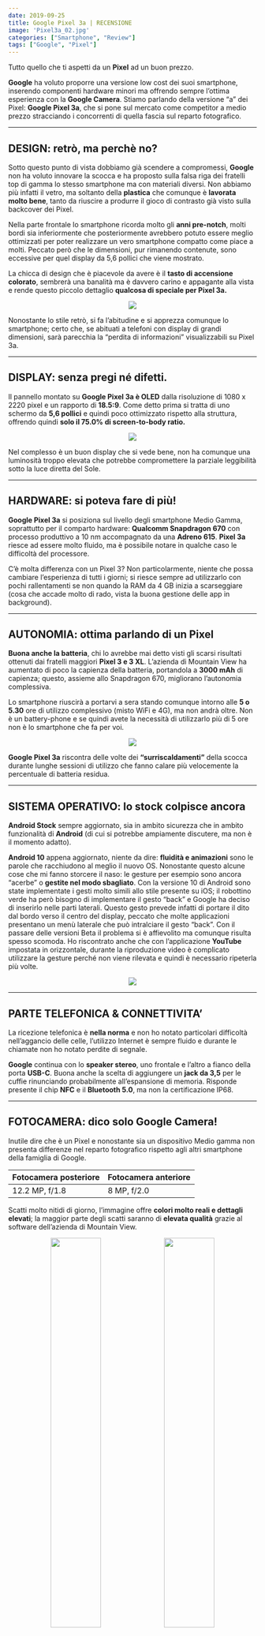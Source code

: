 ```yaml
---
date: 2019-09-25
title: Google Pixel 3a | RECENSIONE
image: 'Pixel3a_02.jpg'
categories: ["Smartphone", "Review"]
tags: ["Google", "Pixel"]
---
```


Tutto quello che ti aspetti da un **Pixel** ad un buon prezzo.

**Google** ha voluto proporre una versione low cost dei suoi smartphone, inserendo componenti hardware minori ma offrendo sempre l’ottima esperienza con la **Google Camera**. Stiamo parlando della versione “a” dei Pixel: **Google Pixel 3a**, che si pone sul mercato come competitor a medio prezzo stracciando i concorrenti di quella fascia sul reparto fotografico.

---
**<h2>DESIGN: retrò, ma perchè no?</h2>**

Sotto questo punto di vista dobbiamo già scendere a compromessi, **Google** non ha voluto innovare la scocca e ha proposto sulla falsa riga dei fratelli top di gamma lo stesso smartphone ma con materiali diversi. Non abbiamo più infatti il vetro, ma soltanto della **plastica** che comunque è **lavorata molto bene**, tanto da riuscire a produrre il gioco di contrasto già visto sulla backcover dei Pixel.

Nella parte frontale lo smartphone ricorda molto gli **anni pre-notch**, molti bordi sia inferiormente che posteriormente avrebbero potuto essere meglio ottimizzati per poter realizzare un vero smartphone compatto come piace a molti. Peccato però che le dimensioni, pur rimanendo contenute, sono eccessive per quel display da 5,6 pollici che viene mostrato.

La chicca di design che è piacevole da avere è il **tasto di accensione colorato**, sembrerà una banalità ma è davvero carino e appagante alla vista e rende questo piccolo dettaglio **qualcosa di speciale per Pixel 3a.**

<div align="center">
<img src="https://res.cloudinary.com/dgwzregti/image/upload/v1569527580/Pixel3a/Pixel3a_02_kvgqqu.jpg">
</div>

Nonostante lo stile retrò, si fa l’abitudine e si apprezza comunque lo smartphone; certo che, se abituati a telefoni con display di grandi dimensioni, sarà parecchia la “perdita di informazioni” visualizzabili su Pixel 3a.

---
**<h2>DISPLAY: senza pregi né difetti.</h2>**

Il pannello montato su **Google Pixel 3a è OLED** dalla risoluzione di 1080 x 2220 pixel e un rapporto di **18.5:9**. Come detto prima si tratta di uno schermo da **5,6 pollici** e quindi poco ottimizzato rispetto alla struttura, offrendo quindi **solo il 75.0% di screen-to-body ratio.**

<div align="center">
<img src="https://res.cloudinary.com/dgwzregti/image/upload/v1569528654/Pixel3a/Pixel3a_04_fgcutj.jpg">
</div>

Nel complesso è un buon display che si vede bene, non ha comunque una luminosità troppo elevata che potrebbe compromettere la parziale leggibilità sotto la luce diretta del Sole.

---

**<h2>HARDWARE: si poteva fare di più!</h2>**

**Google Pixel 3a** si posiziona sul livello degli smartphone Medio Gamma, soprattutto per il comparto hardware: **Qualcomm Snapdragon 670** con processo produttivo a 10 nm accompagnato da una **Adreno 615**. **Pixel 3a** riesce ad essere molto fluido, ma è possibile notare in qualche caso le difficoltà del processore.


C’è molta differenza con un Pixel 3?
Non particolarmente, niente che possa cambiare l’esperienza di tutti i giorni; si riesce sempre ad utilizzarlo con pochi rallentamenti se non quando la RAM da 4 GB inizia a scarseggiare (cosa che accade molto di rado, vista la buona gestione delle app in background).

---

**<h2>AUTONOMIA: ottima parlando di un Pixel</h2>**

**Buona anche la batteria**, chi lo avrebbe mai detto visti gli scarsi risultati ottenuti dai fratelli maggiori **Pixel 3 e 3 XL**. L’azienda di Mountain View ha aumentato di poco la capienza della batteria, portandola a **3000 mAh** di capienza; questo, assieme allo Snapdragon 670, migliorano l’autonomia complessiva.

Lo smartphone riuscirà a portarvi a sera stando comunque intorno alle **5 o 5.30** ore di utilizzo complessivo (misto WiFi e 4G), ma non andrà oltre. Non è un battery-phone e se quindi avete la necessità di utilizzarlo più di 5 ore non è lo smartphone che fa per voi.

<div align="center">
<img src="https://res.cloudinary.com/dgwzregti/image/upload/v1569528652/Pixel3a/Pixel3a_05_y2c0oq.jpg">
</div>

**Google Pixel 3a** riscontra delle volte dei **“surriscaldamenti”** della scocca durante lunghe sessioni di utilizzo che fanno calare più velocemente la percentuale di batteria residua.

---

**<h2>SISTEMA OPERATIVO: lo stock colpisce ancora</h2>**

**Android Stock** sempre aggiornato, sia in ambito sicurezza che in ambito funzionalità di **Android** (di cui si potrebbe ampiamente discutere, ma non è il momento adatto).

**Android 10** appena aggiornato, niente da dire: **fluidità e animazioni** sono le parole che racchiudono al meglio il nuovo OS. Nonostante questo alcune cose che mi fanno storcere il naso: le gesture per esempio sono ancora “acerbe” o **gestite nel modo sbagliato**. Con la versione 10 di Android sono state implementate i gesti molto simili allo stile presente su iOS; il robottino verde ha però bisogno di implementare il gesto “back” e Google ha deciso di inserirlo nelle parti laterali. Questo gesto prevede infatti di portare il dito dal bordo verso il centro del display, peccato che molte applicazioni presentano un menù laterale che può intralciare il gesto “back”. Con il passare delle versioni Beta il problema si è affievolito ma comunque risulta spesso scomoda.
Ho riscontrato anche che con l’applicazione **YouTube** impostata in orizzontale, durante la riproduzione video è complicato utilizzare la gesture perché non viene rilevata e quindi è necessario ripeterla più volte.

<div align="center">
<img src="https://res.cloudinary.com/dgwzregti/image/upload/v1569528655/Pixel3a/Pixel3a_03_vhb0ki.jpg">
</div>

---

**<h2>PARTE TELEFONICA & CONNETTIVITA’</h2>**

La ricezione telefonica è **nella norma** e non ho notato particolari difficoltà nell’aggancio delle celle, l’utilizzo Internet è sempre fluido e durante le chiamate non ho notato perdite di segnale.


**Google** continua con lo **speaker stereo**, uno frontale e l’altro a fianco della porta **USB-C**. Buona anche la scelta di aggiungere un **jack da 3,5** per le cuffie rinunciando probabilmente all’espansione di memoria. Risponde presente il chip **NFC** e il **Bluetooth 5.0**, ma non la certificazione IP68.

---

**<h2>FOTOCAMERA: dico solo Google Camera!</h2>**

Inutile dire che è un Pixel e nonostante sia un dispositivo Medio gamma non presenta differenze nel reparto fotografico rispetto agli altri smartphone della famiglia di Google.

 Fotocamera posteriore | Fotocamera anteriore
 ------------ | -------------
 12.2 MP, f/1.8 | 8 MP, f/2.0

Scatti molto nitidi di giorno, l’immagine offre **colori molto reali e dettagli elevati**; la maggior parte degli scatti saranno di **elevata qualità** grazie al software dell’azienda di Mountain View.

<!-- Foto Orizzontali -->
<div align="center" >
<!-- IMG -->
<a href="https://res.cloudinary.com/dgwzregti/image/upload/v1569576194/Pixel3a/Immagini/Pixel_Foto04_fiyztu.jpg"><img src="https://res.cloudinary.com/dgwzregti/image/upload/v1569576194/Pixel3a/Immagini/Pixel_Foto04_fiyztu.jpg"  style="width:45% ;height:45%;" ></a>
<!-- IMG -->
<a href="https://res.cloudinary.com/dgwzregti/image/upload/v1569576196/Pixel3a/Immagini/Pixel_Foto01_qvccmk.jpg"><img src="https://res.cloudinary.com/dgwzregti/image/upload/v1569576196/Pixel3a/Immagini/Pixel_Foto01_qvccmk.jpg"  style="width:45% ;height:45%;"> </a>
<!-- IMG -->
<a href="https://res.cloudinary.com/dgwzregti/image/upload/v1569576200/Pixel3a/Immagini/Pixel_Foto07_gy8oxo.jpg"><img src="https://res.cloudinary.com/dgwzregti/image/upload/v1569576200/Pixel3a/Immagini/Pixel_Foto07_gy8oxo.jpg"  style="width:45% ;height:45%;">  </a> 
<!-- IMG -->
<a href="https://res.cloudinary.com/dgwzregti/image/upload/v1569576197/Pixel3a/Immagini/Pixel_Foto05_cyi5tg.jpg"><img src="https://res.cloudinary.com/dgwzregti/image/upload/v1569576197/Pixel3a/Immagini/Pixel_Foto05_cyi5tg.jpg"  style="width:45% ;height:45%;"> </a>
</div>


Anche gli scatti in modalità ritratto risulteranno molto buoni e con un **ottimo scontorno** per mettere in primo piano il soggetto dell’immagine.

La **Night Mode** fa il suo dovere, qualche scatto potrà risultare un po’ troppo “rumoroso”, ma la 90% **lo scatto sarà portato a casa con ottimi livelli**.

<!-- Foto  Verticali -->
<div align="center" >
<!-- IMG -->
<a href="https://res.cloudinary.com/dgwzregti/image/upload/v1569576199/Pixel3a/Immagini/Pixel_Foto08_t6ctov.jpg"><img src="https://res.cloudinary.com/dgwzregti/image/upload/v1569576199/Pixel3a/Immagini/Pixel_Foto08_t6ctov.jpg"  style="width:30%; height:45%;" ></a>
<!-- IMG -->
<a href="https://res.cloudinary.com/dgwzregti/image/upload/v1569576195/Pixel3a/Immagini/Pixel_Foto02_ez1f7x.jpg"><img src="https://res.cloudinary.com/dgwzregti/image/upload/v1569576195/Pixel3a/Immagini/Pixel_Foto02_ez1f7x.jpg"  style="width:30%; height:45%;"> </a>
<!-- IMG -->
<a href="https://res.cloudinary.com/dgwzregti/image/upload/v1569576709/Pixel3a/Immagini/Pixel_Foto09_mi8qnz.jpg"><img src="https://res.cloudinary.com/dgwzregti/image/upload/v1569576709/Pixel3a/Immagini/Pixel_Foto09_mi8qnz.jpg"  style="width:30%; height:45%;">  </a> 
</div>

Insomma, non avrete problemi in qualsiasi occasione scattate, sarà **il software della Google Camera ciò che fa la differenza.**

<div align="center">
<img src="https://res.cloudinary.com/dgwzregti/image/upload/v1569528653/Pixel3a/Pixel3a_01_imdpcc.jpg">
</div>

---

**<h2>CONCLUSIONI: il giusto compromesso?</h2>**


**Google Pixel 3a ha tutto ciò che si possa desiderare da uno smartphone da 400€**, tranne l’estetica che ovviamente è un parametro soggettivo e può piacere o non piacere. Non è il più bello sotto questo punto di vista, ma personalmente a me piace e non mi disturbano particolarmente le cornici esose.

<div align="center">
<img src="https://res.cloudinary.com/dgwzregti/image/upload/v1569528651/Pixel3a/Pixel3a_07_te8d1n.jpg">
</div>

**A questo prezzo però trovare una fotocamera del genere è veramente impossibile.** C’è anche da dire però che non è da tutti utilizzare un software stock come quello dei Pixel che a lungo potrebbe stancare, soprattutto dopo aver provato le altre realtà presenti nel panorama delle personalizzazioni Android.
